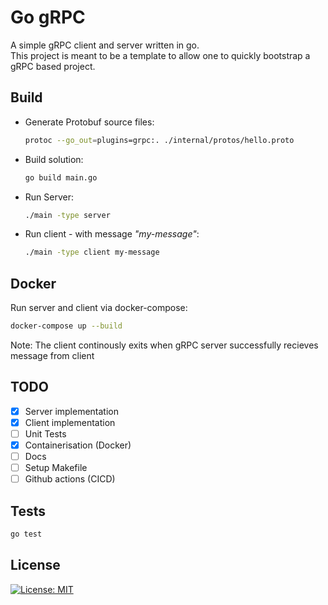 # Go gRPC

A simple gRPC client and server written in go.\
This project is meant to be a template to allow one to quickly bootstrap a gRPC based project.

## Build

- Generate Protobuf source files:

  ```sh
  protoc --go_out=plugins=grpc:. ./internal/protos/hello.proto
  ```

- Build solution:

  ```sh
  go build main.go
  ```

- Run Server:

  ```sh
  ./main -type server
  ```

- Run client - with message _"my-message"_:

  ```sh
  ./main -type client my-message
  ```

## Docker

Run server and client via docker-compose:

  ```sh
  docker-compose up --build
  ```

Note: The client continously exits when gRPC server successfully recieves message from client

## TODO

- [x] Server implementation
- [x] Client implementation
- [ ] Unit Tests
- [x] Containerisation (Docker)
- [ ] Docs
- [ ] Setup Makefile
- [ ] Github actions (CICD)

## Tests

  ```sh
  go test
  ```

## License

[![License: MIT](https://img.shields.io/badge/License-MIT-yellow.svg)](https://opensource.org/licenses/MIT)
